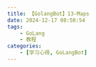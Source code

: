 ```yaml
---
title: 【GolangBot】13-Maps
date: 2024-12-17 08:50:54
tags: 
    - GoLang
    - 教程
categories:
    - [学习心得, GoLangBot]
---
```

